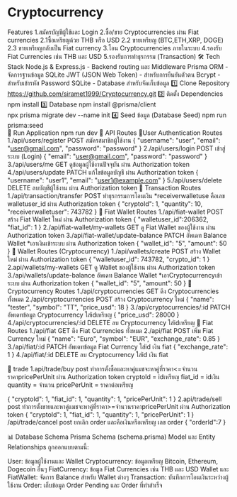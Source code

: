 # Cryptocurrency
Features
1.สมัครบัญชีผู้ใช้และ Login
2.ซื้อ/ขาย Cryptocurrencies ผ่าน Fiat currencies
  2.1ซื้อเหรียญด้วย THB หรือ USD
  2.2 ขายเหรียญ (BTC,ETH,XRP, DOGE)
  2.3 ขายเหรียญกลับเป็น Fiat currency
3.โอน Cryptocurrencies ภายในระบบ
4.รองรับ Fiat Currencies เช่น THB และ USD
5.รองรับการทำธุรกรรม (Transaction)
🛠️ Tech Stack
Node.js & Express.js - Backend routing และ Middleware
Prisma ORM - จัดการฐานข้อมูล SQLite
JWT (JSON Web Token) - สำหรับการยืนยันตัวตน
Bcrypt - สำหรับเข้ารหัส Password
SQLite - Database สำหรับจัดเก็บข้อมูล
1️⃣ Clone Repository
  https://github.com/siramet1999/Cryptocurrency.git
2️⃣ ติดตั้ง Dependencies
  npm install
3️⃣ Database 
  npm install @prisma/client  
  npx prisma migrate dev --name init
4️⃣ Seed ข้อมูล (Database Seed) 
  npm run prisma:seed    
🚀 Run Application
  npm run dev
💬 API Routes
📌User Authentication Routes
1./api/users/register	POST	สมัครสมาชิกผู้ใช้งาน
{
  "username": "user",
  "email": "user@gmail.com",
  "password": "password"
}
2./api/users/login	POST	เข้าสู่ระบบ (Login)
{
  "email": "user@gmail.com",
  "password": "password"
}
3./api/users/me	GET	ดูข้อมูลผู้ใช้งานปัจจุบัน
  ผ่าน Authorization token
4./api/users/update	PATCH	แก้ไขข้อมูลบัญชี
  ผ่าน Authorization token
{
  "username": "user1",
  "email": "user1@example.com" 
}
5./api/users/delete	DELETE	ลบบัญชีผู้ใช้งาน
 ผ่าน Authorization token
📌 Transaction Routes
1./api/transaction/transfer	POST	ทำธุรกรรมการโอนเงิน
*receiverwalletuse คือเลข walletuser_id
ผ่าน Authorization token
{
  "cryptoId": 1,
  "quantity": 10,
  "receiverwalletuser": 743782
}
📌 Fiat Wallet Routes
1./api/fiat-wallet POST	สร้าง Fiat Wallet ใหม่
ผ่าน Authorization token
{
  "walletuser_id":206362,
  "fiat_id": 1
}
2./api/fiat-wallet/my-wallets	GET	ดู Fiat Wallet ของผู้ใช้งาน
ผ่าน Authorization token
3./api/fiat-wallet/update-balance	PATCH	อัพเดท Balance Wallet
*เอาเงินเข้าระบบ
ผ่าน Authorization token
{
  "wallet_id": "5",
  "amount": 50
}
📌 Wallet Routes (Cryptocurrency)
1./api/wallets/create POST	สร้าง  Wallet ใหม่
ผ่าน Authorization token
{
  "walletuser_id": 743782,
  "crypto_id": 1
}
2.api/wallets/my-wallets	GET	ดู  Wallet ของผู้ใช้งาน
ผ่าน Authorization token
3./api/wallets/update-balance อัพเดท Balance Wallet
*เอาCryptocurrencyเข้าระบบ
ผ่าน Authorization token
{
  "wallet_id": "5",
  "amount": 50
}
📌Cryptocurrency Routes
1./api/cryptocurrencies	GET	ดึง Cryptocurrencies ทั้งหมด
2./api/cryptocurrencies	POST	สร้าง Cryptocurrency ใหม่
{
  "name": "tester",
  "symbol": "TT",
  "price_usd": 18
}
3./api/cryptocurrencies/:id	PATCH	อัพเดทข้อมูล Cryptocurrency
ใส่idเหรียญ
{
  "price_usd": 28000
}
4./api/cryptocurrencies/:id	DELETE	ลบ Cryptocurrency
ใส่idเหรียญ
📌 Fiat Routes
1./api/fiat	GET	ดึง Fiat Currencies ทั้งหมด
2./api/fiat	POST	เพิ่ม Fiat Currency ใหม่
{
  "name": "Euro",
  "symbol": "EUR",
  "exchange_rate": 0.85
}
3./api/fiat/:id	PATCH	อัพเดทข้อมูล Fiat Currency
ใส่id เงิน fiat
{
  "exchange_rate": 1
}
4./api/fiat/:id	DELETE	ลบ Cryptocurrency
ใส่id เงิน fiat

📌 trade
1.api/trade/buy post ทำการตั้งซื้อและหาคู่แมชจะหาคู่ที่ราคา<=จำนวนราคาpricePerUnit
ผ่าน Authorization token
cryptoId = idเหรียญ
fiat_id  = idเงิน
quantity = จำนวน
pricePerUnit = ราคาต่อเหรียญ

{
  "cryptoId": 1,
  "fiat_id": 1, 
  "quantity": 1,
  "pricePerUnit": 1
}
2.api/trade/sell post ทำการตั้งขายและหาคู่แมชจะหาคู่ที่ราคา>=จำนวนราคาpricePerUnit
ผ่าน Authorization token
{
  "cryptoId": 1,
  "fiat_id": 1, 
  "quantity": 1,
  "pricePerUnit": 1
}
/api/trade/cancel post ยกเลิก order และคือเงินหรือเหรียญ
เลข order
{
"orderId":7
}

📊 Database Schema
Prisma Schema (schema.prisma)
Model และ Entity Relationships ถูกออกแบบตามนี้:

User: ข้อมูลผู้ใช้งานและ Wallet
Cryptocurrency: ข้อมูลเหรียญ Bitcoin, Ethereum, Dogecoin อื่นๆ
FiatCurrency: ข้อมูล Fiat Currencies เช่น THB และ USD
Wallet และ FiatWallet: จัดการ Balance สำหรับ Wallet ต่างๆ
Transaction: บันทึกการโอนเงินระหว่างผู้ใช้งาน
Order: เก็บข้อมูล Order Pending และ Order ที่ทำสำเร็จ



